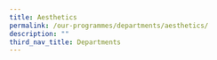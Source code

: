 ```yaml
---
title: Aesthetics
permalink: /our-programmes/departments/aesthetics/
description: ""
third_nav_title: Departments
---
```

